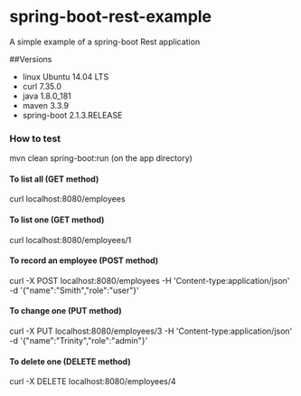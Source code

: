 # spring-boot-rest-example
A simple example of a spring-boot Rest application

##Versions
* linux Ubuntu 14.04 LTS
* curl 7.35.0
* java 1.8.0_181
* maven 3.3.9
* spring-boot 2.1.3.RELEASE

### How to test
mvn clean spring-boot:run (on the app directory)

#### To list all (GET method)
curl localhost:8080/employees

#### To list one (GET method)
curl localhost:8080/employees/1

#### To record an employee (POST method)
curl -X POST localhost:8080/employees -H 'Content-type:application/json' -d '{"name":"Smith","role":"user"}'

#### To change one (PUT method)
curl -X PUT localhost:8080/employees/3 -H 'Content-type:application/json' -d '{"name":"Trinity","role":"admin"}'

#### To delete one (DELETE method)
curl -X DELETE localhost:8080/employees/4

